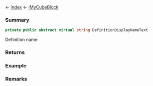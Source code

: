 ← [Index](Api-Index) ← [IMyCubeBlock](VRage.Game.ModAPI.Ingame.IMyCubeBlock)

### Summary

```csharp
private public abstract virtual string DefinitionDisplayNameText
```

Definition name

### Returns

### Example

### Remarks


